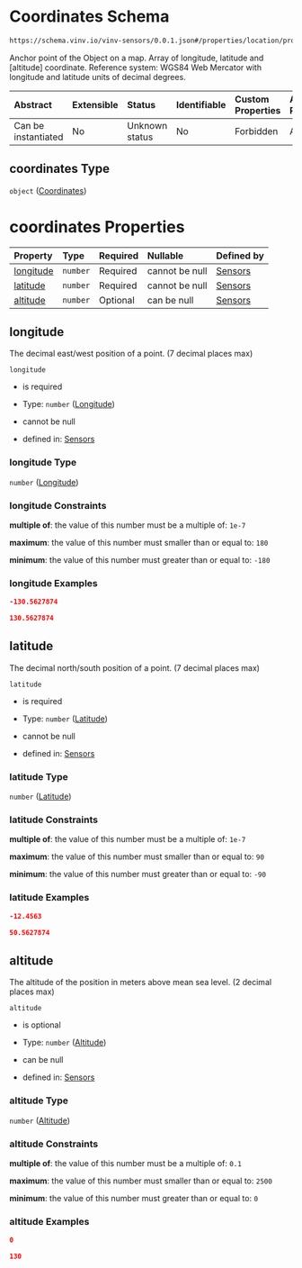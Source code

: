 # Coordinates Schema

```txt
https://schema.vinv.io/vinv-sensors/0.0.1.json#/properties/location/properties/coordinates
```

Anchor point of the Object on a map. Array of longitude, latitude and \[altitude] coordinate. Reference system: WGS84 Web Mercator with longitude and latitude units of decimal degrees.

| Abstract            | Extensible | Status         | Identifiable | Custom Properties | Additional Properties | Access Restrictions | Defined In                                                                                                              |
| :------------------ | :--------- | :------------- | :----------- | :---------------- | :-------------------- | :------------------ | :---------------------------------------------------------------------------------------------------------------------- |
| Can be instantiated | No         | Unknown status | No           | Forbidden         | Allowed               | none                | [dereferenced.doc.json\*](../../../../../vinv-schemas/vinv-tree/out/0.0.1/dereferenced.doc.json "open original schema") |

## coordinates Type

`object` ([Coordinates](dereferenced-properties-location-properties-coordinates.md))

# coordinates Properties

| Property                | Type     | Required | Nullable       | Defined by                                                                                                                                                                                                   |
| :---------------------- | :------- | :------- | :------------- | :----------------------------------------------------------------------------------------------------------------------------------------------------------------------------------------------------------- |
| [longitude](#longitude) | `number` | Required | cannot be null | [Sensors](dereferenced-properties-location-properties-coordinates-properties-longitude.md "https://schema.vinv.io/vinv-sensors/0.0.1.json#/properties/location/properties/coordinates/properties/longitude") |
| [latitude](#latitude)   | `number` | Required | cannot be null | [Sensors](dereferenced-properties-location-properties-coordinates-properties-latitude.md "https://schema.vinv.io/vinv-sensors/0.0.1.json#/properties/location/properties/coordinates/properties/latitude")   |
| [altitude](#altitude)   | `number` | Optional | can be null    | [Sensors](dereferenced-properties-location-properties-coordinates-properties-altitude.md "https://schema.vinv.io/vinv-sensors/0.0.1.json#/properties/location/properties/coordinates/properties/altitude")   |

## longitude

The decimal east/west position of a point. (7 decimal places max)

`longitude`

*   is required

*   Type: `number` ([Longitude](dereferenced-properties-location-properties-coordinates-properties-longitude.md))

*   cannot be null

*   defined in: [Sensors](dereferenced-properties-location-properties-coordinates-properties-longitude.md "https://schema.vinv.io/vinv-sensors/0.0.1.json#/properties/location/properties/coordinates/properties/longitude")

### longitude Type

`number` ([Longitude](dereferenced-properties-location-properties-coordinates-properties-longitude.md))

### longitude Constraints

**multiple of**: the value of this number must be a multiple of: `1e-7`

**maximum**: the value of this number must smaller than or equal to: `180`

**minimum**: the value of this number must greater than or equal to: `-180`

### longitude Examples

```json
-130.5627874
```

```json
130.5627874
```

## latitude

The decimal north/south position of a point. (7 decimal places max)

`latitude`

*   is required

*   Type: `number` ([Latitude](dereferenced-properties-location-properties-coordinates-properties-latitude.md))

*   cannot be null

*   defined in: [Sensors](dereferenced-properties-location-properties-coordinates-properties-latitude.md "https://schema.vinv.io/vinv-sensors/0.0.1.json#/properties/location/properties/coordinates/properties/latitude")

### latitude Type

`number` ([Latitude](dereferenced-properties-location-properties-coordinates-properties-latitude.md))

### latitude Constraints

**multiple of**: the value of this number must be a multiple of: `1e-7`

**maximum**: the value of this number must smaller than or equal to: `90`

**minimum**: the value of this number must greater than or equal to: `-90`

### latitude Examples

```json
-12.4563
```

```json
50.5627874
```

## altitude

The altitude of the position in meters above mean sea level. (2 decimal places max)

`altitude`

*   is optional

*   Type: `number` ([Altitude](dereferenced-properties-location-properties-coordinates-properties-altitude.md))

*   can be null

*   defined in: [Sensors](dereferenced-properties-location-properties-coordinates-properties-altitude.md "https://schema.vinv.io/vinv-sensors/0.0.1.json#/properties/location/properties/coordinates/properties/altitude")

### altitude Type

`number` ([Altitude](dereferenced-properties-location-properties-coordinates-properties-altitude.md))

### altitude Constraints

**multiple of**: the value of this number must be a multiple of: `0.1`

**maximum**: the value of this number must smaller than or equal to: `2500`

**minimum**: the value of this number must greater than or equal to: `0`

### altitude Examples

```json
0
```

```json
130
```
